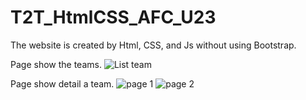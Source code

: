 # T2T_HtmlCSS_AFC_U23
The website is created by Html, CSS, and Js without using Bootstrap.

Page show the teams.
![List team](https://lh3.googleusercontent.com/lNxIsH12qkt25sAzoLykKiuwbDxtqT9uLQxJ6v7l-pp8onTaovoJh8n_LYUfQTOJZtBij5aDfE2Nu1tIzr7tdKD39KILRe_hhQfRT_lPhfAVn4RgVian5cEsgd6iwJYwdaxnswHZSs0kJHtp8gCuFqUlRLUYqIeT7Akgh47SeZgw5jrrNMHb5fp3wHIAuCENoA_FJLsBPK-8whFegw53_pKnwjkopb6az_ghb6HZ_uwiudsE_5evl1ncKmEiEQL6SIszAhrsjT3LwSLw-5YoRWZ4i5k6RuoJj2jwStrWEB9GHw9s5NjhoolEAw5KlNNmfgpZVEozm02dw43LxtsPMMJAAGSBi2y-Y1QvudA3dm69HPRwt3MYhYWfc3_G486DDDTxXUjt94UhWRHNOCYnNsWa1RCGi-r_Sd6cR7yO00rIUM8Yq8HnWnyUk7izywpZ_5oS8QEhDkFMP53K-CIp6zMU9RJnP8pjUsUJ5FdhnuLx9MYz7FpsguakJU9bNAr0-lpqOrvMGaG77UKx3me70rCIV193aBfP83wlZ0QmgLnckI0rwBWNmKYFHaG0ZGJjqgFtxEKugfM_9gO2EtyrgQOL1a9EIOqMc327RJfujNRtHeZ9-UUVc2J2HUhhSFxW2W22Ar2El4hlCxnWkW3yfwfYog=w474-h613-no)

Page show detail a team.
![page 1](https://lh3.googleusercontent.com/ipvz9Mv_NgMM16Nad65VYCJglXIYmPTgbE3NoJmM65VnwtjUy6-XoRb5NADf32Og-hP8C45X5VfB0WIK8b0eh5vPviryMZo_yJLc_c-8O8W0rHFtj0vLbKJoPncHLgmWdV9WckUtSKf4s-haatK4quBM6eyiP7RXavLObM8koEiQaslWKMgQBmSBnn5Jx-W3RXTboelnHtJon7_483xSIygskq7k0nd3XHBSYkpMEKSQq--clu-JTYusDNFO0ZLjQ_eLV4BjPwGvknFa73wxJNc_tB8OywkHHmSDzpyH1ahVAcuudHDJC4VHJbUVVcYf-W7O4KaEeQK2TWUvignKmLIn9FtDFGwnOaiqqd6sJy3qo-y-XwxSTJJu3gHvsf1CN-IsVOGSXss8c2FcYHurgSYU6eiih_lN5MgRxgAKaI7ljZgshZYWXXWH1myWZAD6N7nrD6JR0rGIycKaAH7kv001VOrzgKfGHNUdIrXXzjY3WIYw8qh2sk8f9ndLskEG_RpkDj7foRyRFoL58ZtJEWwSMdm3eAm2n8T6iQ5t_5qoQtcxQaZfFUFYj5hR0_f4mVsoEUJrnISJVPE0JIpIhrLHYyggXJSspzrl4v74GManIymBdYbwe97o6f_UgA4vCbhE4juJOqFsBI_4GgE-nIB_VA=w474-h613-no)
![page 2](https://lh3.googleusercontent.com/1nOw1iVXXHHPRVA8CTxK5CMw2cR6ev9a02yAtnB1rAI6WD6ED7VXapgt2WEmHn-O2VD3kmgfbtjz0I_ciqhhs98BCZYRIJLqcXvw_Hk8iEjlDfeeM40x8souNzj5q5RyIbTxrmlU5srkAJXS6Q_m-P74kwPTUaO4DWt8Zo77JJSQSUIcm9KHqf7itxcPCm90i3cV0Vs1a3z8T4CSYTghgWryHnRa2EbC9bhabppL4hbqPRSKKpqk5UnGc7TJoNTS6JCMHv0biKEe3q_vsrR_UVoutpCOUU_zN2Zx7HqDPZoOvCZtay4JsPCIRKXoMauOEkramTf82a6gD1MHBeIX0sHNXQp_CqdqO-uFyBA6A69NwZ75G03E8DWOcnX78cNVy5roPftE2R_Qe8jYIXxxpqvBnaoRcxcO4nHfdBYizNdZZvuKU1KIRnBPZUEohoSg6bfvqN5z5UrN8Lhm_Z_dg9BEINYH-_56Mza7cJdYQb4GsxauxG8fIjd-jw8JUz6ULTyvy3C3yVwQTlBVKnIfQdh5TAzn5Ju3-DPP63YVqDxL6IRDGXkB0QoltGxsPQMfXbR_3g14sRYkq60jM1HWx_YDQdvSwXFEWJE1YTOrF9SiyQymOjKYINTmuLKHiXHmRMHHLmBGlHt5US6xs4AzgAyWhw=w474-h613-no)